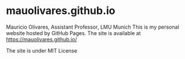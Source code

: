 # mauolivares.github.io

Mauricio Olivares, Assistant Professor, LMU Munich
This is my personal website hosted by GitHub Pages. The site is available at https://mauolivares.github.io/

The site is under MIT License
